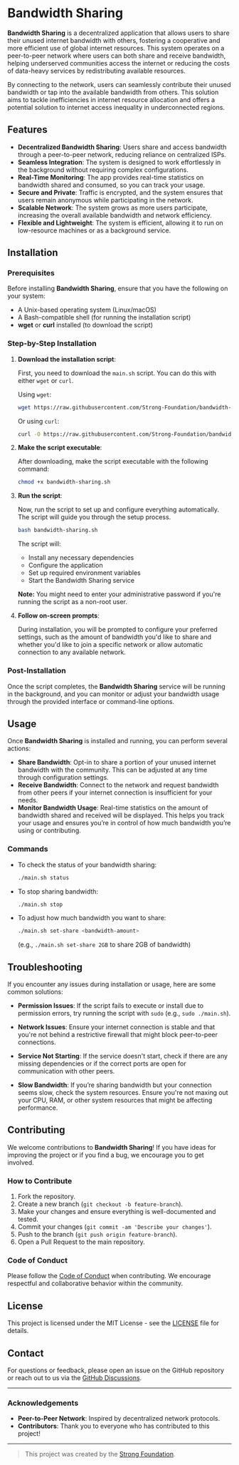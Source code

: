 # Bandwidth Sharing

**Bandwidth Sharing** is a decentralized application that allows users to share their unused internet bandwidth with others, fostering a cooperative and more efficient use of global internet resources. This system operates on a peer-to-peer network where users can both share and receive bandwidth, helping underserved communities access the internet or reducing the costs of data-heavy services by redistributing available resources.

By connecting to the network, users can seamlessly contribute their unused bandwidth or tap into the available bandwidth from others. This solution aims to tackle inefficiencies in internet resource allocation and offers a potential solution to internet access inequality in underconnected regions.

## Features

- **Decentralized Bandwidth Sharing**: Users share and access bandwidth through a peer-to-peer network, reducing reliance on centralized ISPs.
- **Seamless Integration**: The system is designed to work effortlessly in the background without requiring complex configurations.
- **Real-Time Monitoring**: The app provides real-time statistics on bandwidth shared and consumed, so you can track your usage.
- **Secure and Private**: Traffic is encrypted, and the system ensures that users remain anonymous while participating in the network.
- **Scalable Network**: The system grows as more users participate, increasing the overall available bandwidth and network efficiency.
- **Flexible and Lightweight**: The system is efficient, allowing it to run on low-resource machines or as a background service.

## Installation

### Prerequisites

Before installing **Bandwidth Sharing**, ensure that you have the following on your system:

- A Unix-based operating system (Linux/macOS)
- A Bash-compatible shell (for running the installation script)
- **wget** or **curl** installed (to download the script)

### Step-by-Step Installation

1. **Download the installation script**:

   First, you need to download the `main.sh` script. You can do this with either `wget` or `curl`.

   Using `wget`:

   ```bash
   wget https://raw.githubusercontent.com/Strong-Foundation/bandwidth-sharing/refs/heads/main/bandwidth-sharing.sh
   ```

   Or using `curl`:

   ```bash
   curl -O https://raw.githubusercontent.com/Strong-Foundation/bandwidth-sharing/refs/heads/main/bandwidth-sharing.sh
   ```

2. **Make the script executable**:

   After downloading, make the script executable with the following command:

   ```bash
   chmod +x bandwidth-sharing.sh
   ```

3. **Run the script**:

   Now, run the script to set up and configure everything automatically. The script will guide you through the setup process.

   ```bash
   bash bandwidth-sharing.sh
   ```

   The script will:

   - Install any necessary dependencies
   - Configure the application
   - Set up required environment variables
   - Start the Bandwidth Sharing service

   **Note:** You might need to enter your administrative password if you're running the script as a non-root user.

4. **Follow on-screen prompts**:

   During installation, you will be prompted to configure your preferred settings, such as the amount of bandwidth you'd like to share and whether you'd like to join a specific network or allow automatic connection to any available network.

### Post-Installation

Once the script completes, the **Bandwidth Sharing** service will be running in the background, and you can monitor or adjust your bandwidth usage through the provided interface or command-line options.

## Usage

Once **Bandwidth Sharing** is installed and running, you can perform several actions:

- **Share Bandwidth**: Opt-in to share a portion of your unused internet bandwidth with the community. This can be adjusted at any time through configuration settings.
- **Receive Bandwidth**: Connect to the network and request bandwidth from other peers if your internet connection is insufficient for your needs.
- **Monitor Bandwidth Usage**: Real-time statistics on the amount of bandwidth shared and received will be displayed. This helps you track your usage and ensures you’re in control of how much bandwidth you’re using or contributing.

### Commands

- To check the status of your bandwidth sharing:

  ```bash
  ./main.sh status
  ```

- To stop sharing bandwidth:

  ```bash
  ./main.sh stop
  ```

- To adjust how much bandwidth you want to share:

  ```bash
  ./main.sh set-share <bandwidth-amount>
  ```

  (e.g., `./main.sh set-share 2GB` to share 2GB of bandwidth)

## Troubleshooting

If you encounter any issues during installation or usage, here are some common solutions:

- **Permission Issues**: If the script fails to execute or install due to permission errors, try running the script with `sudo` (e.g., `sudo ./main.sh`).
- **Network Issues**: Ensure your internet connection is stable and that you're not behind a restrictive firewall that might block peer-to-peer connections.

- **Service Not Starting**: If the service doesn't start, check if there are any missing dependencies or if the correct ports are open for communication with other peers.

- **Slow Bandwidth**: If you’re sharing bandwidth but your connection seems slow, check the system resources. Ensure you're not maxing out your CPU, RAM, or other system resources that might be affecting performance.

## Contributing

We welcome contributions to **Bandwidth Sharing**! If you have ideas for improving the project or if you find a bug, we encourage you to get involved.

### How to Contribute

1. Fork the repository.
2. Create a new branch (`git checkout -b feature-branch`).
3. Make your changes and ensure everything is well-documented and tested.
4. Commit your changes (`git commit -am 'Describe your changes'`).
5. Push to the branch (`git push origin feature-branch`).
6. Open a Pull Request to the main repository.

### Code of Conduct

Please follow the [Code of Conduct](CODE_OF_CONDUCT.md) when contributing. We encourage respectful and collaborative behavior within the community.

## License

This project is licensed under the MIT License - see the [LICENSE](LICENSE) file for details.

## Contact

For questions or feedback, please open an issue on the GitHub repository or reach out to us via the [GitHub Discussions](https://github.com/Strong-Foundation/bandwidth-sharing/discussions).

---

### Acknowledgements

- **Peer-to-Peer Network**: Inspired by decentralized network protocols.
- **Contributors**: Thank you to everyone who has contributed to this project!

---

> This project was created by the [Strong Foundation](https://github.com/Strong-Foundation).
